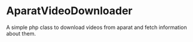 # AparatVideoDownloader
A simple php class to download videos from aparat and fetch information about them.
